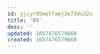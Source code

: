 ```yaml
---
id: yjcyr95motfaej3e73du32u
title: '05'
desc: ''
updated: 1657476579660
created: 1657476579660
---
```


